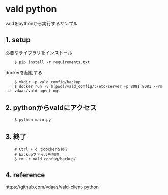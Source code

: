 # vald python
valdをpythonから実行するサンプル

## 1. setup
必要なライブラリをインストール
```
    $ pip install -r requirements.txt
```
dockerを起動する
```
    $ mkdir -p vald_config/backup
    $ docker run -v $(pwd)/vald_config/:/etc/server -p 8081:8081 --rm -it vdaas/vald-agent-ngt
```

## 2. pythonからvaldにアクセス
```
    $ python main.py
```

## 3. 終了
```
    # Ctrl + c でdockerを終了
    # backupファイルを削除
    $ rm -r vald_config/backup/
```

## 4. reference
https://github.com/vdaas/vald-client-python
